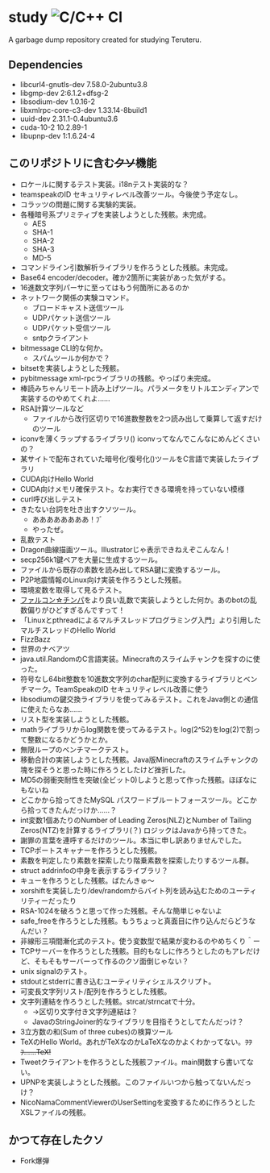 # study ![C/C++ CI](https://github.com/teruteru128/study/workflows/C/C++%20CI/badge.svg)

A garbage dump repository created for studying Teruteru.

## Dependencies

- libcurl4-gnutls-dev 7.58.0-2ubuntu3.8
- libgmp-dev 2:6.1.2+dfsg-2
- libsodium-dev 1.0.16-2 
- libxmlrpc-core-c3-dev 1.33.14-8build1
- uuid-dev 2.31.1-0.4ubuntu3.6
- cuda-10-2 10.2.89-1
- libupnp-dev 1:1.6.24-4

## このリポジトリに含む~~クソ~~機能

- ロケールに関するテスト実装。i18nテスト実装的な？
- teamspeakのID セキュリティレベル改善ツール。今後使う予定なし。
- コラッツの問題に関する実験的実装。
- 各種暗号系プリミティブを実装しようとした残骸。未完成。
    - AES
    - SHA-1
    - SHA-2
    - SHA-3
    - MD-5
- コマンドライン引数解析ライブラリを作ろうとした残骸。未完成。
- Base64 encoder/decoder。確か2箇所に実装があった気がする。
- 16進数文字列パーサに至ってはもう何箇所にあるのか
- ネットワーク関係の実験コマンド。
    - ブロードキャスト送信ツール
    - UDPパケット送信ツール
    - UDPパケット受信ツール
    - sntpクライアント
- bitmessage CLI的な何か。
    - スパムツールか何かで？
- bitsetを実装しようとした残骸。
- pybitmessage xml-rpcライブラリの残骸。やっぱり未完成。
- 棒読みちゃんリモート読み上げツール。パラメータをリトルエンディアンで実装するのやめてくれよ……
- RSA計算ツールなど
    - ファイルから改行区切りで16進数整数を2つ読み出して乗算して返すだけのツール
- iconvを薄くラップするライブラリ() iconvってなんでこんなにめんどくさいの？
- 某サイトで配布されていた暗号化/復号化()ツールをC言語で実装したライブラリ
- CUDA向けHello World
- CUDA向けメモリ確保テスト。なお実行できる環境を持っていない模様
- curl呼び出しテスト
- きたない台詞を吐き出すクソツール。
    - ああああああああ！ﾌﾞ
    - やったぜ。
- 乱数テスト
- Dragon曲線描画ツール。Illustratorじゃ表示できねえぞこんなん！
- secp256k1鍵ペアを大量に生成するツール。
- ファイルから既存の素数を読み出してRSA鍵に変換するツール。
- P2P地震情報のLinux向け実装を作ろうとした残骸。
- 環境変数を取得して見るテスト。
- [ファルコン☆チンパ](https://twitter.com/Fal_conpunch)をより良い乱数で実装しようとした何か。あのbotの乱数偏りがひどすぎるんですって！
- 「Linuxとpthreadによるマルチスレッドプログラミング入門」より引用したマルチスレッドのHello World
- FizzBazz
- 世界のナベアツ
- java.util.RandomのC言語実装。Minecraftのスライムチャンクを探すのに使った。
- 符号なし64bit整数を10進数文字列のchar配列に変換するライブラリとベンチマーク。TeamSpeakのID セキュリティレベル改善に使う
- libsodiumの鍵交換ライブラリを使ってみるテスト。これをJava側との通信に使えたらなあ……
- リスト型を実装しようとした残骸。
- mathライブラリからlog関数を使ってみるテスト。log(2^52)をlog(2)で割って整数になるかどうかとか。
- 無限ループのベンチマークテスト。
- 移動合計の実装しようとした残骸。Java版Minecraftのスライムチャンクの塊を探そうと思った時に作ろうとしたけど挫折した。
- MD5の弱衝突耐性を突破(全ビット0)しようと思って作った残骸。ほぼなにもないね
- どこかから拾ってきたMySQL パスワードブルートフォースツール。どこから拾ってきたんだっけか……？
- int変数1個あたりのNumber of Leading Zeros(NLZ)とNumber of Tailing Zeros(NTZ)を計算するライブラリ(？) ロジックはJavaから持ってきた。
- 謝罪の言葉を連呼するだけのツール。本当に申し訳ありませんでした。
- TCPポートスキャナーを作ろうとした残骸。
- 素数を判定したり素数を探索したり階乗素数を探索したりするツール群。
- struct addrinfoの中身を表示するライブラリ？
- キューを作ろうとした残骸。ばたんきゅ～
- xorshiftを実装したり/dev/randomからバイト列を読み込むためのユーティリティーだったり
- RSA-1024を破ろうと思って作った残骸。そんな簡単じゃないよ
- safe_freeを作ろうとした残骸。もうちょっと真面目に作り込んだらどうなんだい？
- 非線形三項間漸化式のテスト。使う変数型で結果が変わるのやめちくり＾ー
- TCPサーバーを作ろうとした残骸。目的もなしに作ろうとしたのもアレだけど、そもそもサーバーって作るのクソ面倒じゃない？
- unix signalのテスト。
- stdoutとstderrに書き込むユーティリティシェルスクリプト。
- 可変長文字列リスト/配列を作ろうとした残骸。
- 文字列連結を作ろうとした残骸。strcat/strncatで十分。
    - →区切り文字付き文字列連結は？
    - JavaのStringJoiner的なライブラリを目指そうとしてたんだっけ？
- 3立方数の和(Sum of three cubes)の検算ツール
- TeXのHello World。あれがTeXなのかLaTeXなのかよくわかってない。~~ﾌﾌﾌ……TeX!~~
- Tweetクライアントを作ろうとした残骸ファイル。main関数すら書いてない。
- UPNPを実装しようとした残骸。このファイルいつから触ってないんだっけ？
- NicoNamaCommentViewerのUserSettingを変換するために作ろうとしたXSLファイルの残骸。

## かつて存在したクソ

- Fork爆弾
